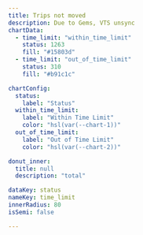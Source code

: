 ```yaml
---
title: Trips not moved 
description: Due to Gems, VTS unsync
chartData:
  - time_limit: "within_time_limit"
    status: 1263
    fill: "#15803d"
  - time_limit: "out_of_time_limit"
    status: 310
    fill: "#b91c1c"

chartConfig:
  status:
    label: "Status"
  within_time_limit:
    label: "Within Time Limit"
    color: "hsl(var(--chart-1))"
  out_of_time_limit:
    label: "Out of Time Limit"
    color: "hsl(var(--chart-2))"

donut_inner:
  title: null
  description: "total"

dataKey: status
nameKey: time_limit
innerRadius: 80
isSemi: false

---
```

